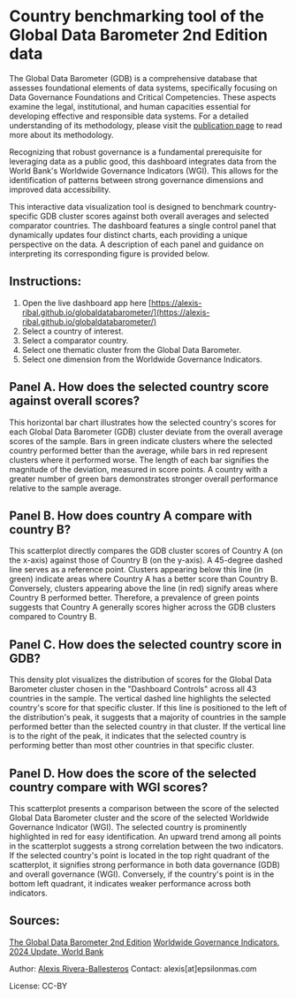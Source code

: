 # Country benchmarking tool of the Global Data Barometer 2nd Edition data

The Global Data Barometer (GDB) is a comprehensive database that assesses foundational elements of data systems, specifically focusing on Data Governance Foundations and Critical Competencies. These aspects examine the legal, institutional, and human capacities essential for developing effective and responsible data systems. For a detailed understanding of its methodology, please visit the [publication page](https://globaldatabarometer.org/) to read more about its methodology.  

Recognizing that robust governance is a fundamental prerequisite for leveraging data as a public good, this dashboard integrates data from the World Bank's Worldwide Governance Indicators (WGI). This allows for the identification of patterns between strong governance dimensions and improved data accessibility.

This interactive data visualization tool is designed to benchmark country-specific GDB cluster scores against both overall averages and selected comparator countries. The dashboard features a single control panel that dynamically updates four distinct charts, each providing a unique perspective on the data. A description of each panel and guidance on interpreting its corresponding figure is provided below.

## Instructions:

1. Open the live dashboard app here [https://alexis-ribal.github.io/globaldatabarometer/](https://alexis-ribal.github.io/globaldatabarometer/)
2. Select a country of interest.
3. Select a comparator country.
4. Select one thematic cluster from the Global Data Barometer.
5. Select one dimension from the Worldwide Governance Indicators.

## Panel A. How does the selected country score against overall scores?
This horizontal bar chart illustrates how the selected country's scores for each Global Data Barometer (GDB) cluster deviate from the overall average scores of the sample. Bars in green indicate clusters where the selected country performed better than the average, while bars in red represent clusters where it performed worse. The length of each bar signifies the magnitude of the deviation, measured in score points. A country with a greater number of green bars demonstrates stronger overall performance relative to the sample average.

## Panel B. How does country A compare with country B?
This scatterplot directly compares the GDB cluster scores of Country A (on the x-axis) against those of Country B (on the y-axis). A 45-degree dashed line serves as a reference point. Clusters appearing below this line (in green) indicate areas where Country A has a better score than Country B. Conversely, clusters appearing above the line (in red) signify areas where Country B performed better. Therefore, a prevalence of green points suggests that Country A generally scores higher across the GDB clusters compared to Country B.

## Panel C. How does the selected country score in GDB?
This density plot visualizes the distribution of scores for the Global Data Barometer cluster chosen in the "Dashboard Controls" across all 43 countries in the sample. The vertical dashed line highlights the selected country's score for that specific cluster. If this line is positioned to the left of the distribution's peak, it suggests that a majority of countries in the sample performed better than the selected country in that cluster. If the vertical line is to the right of the peak, it indicates that the selected country is performing better than most other countries in that specific cluster.

## Panel D. How does the score of the selected country compare with WGI scores?
This scatterplot presents a comparison between the score of the selected Global Data Barometer cluster and the score of the selected Worldwide Governance Indicator (WGI). The selected country is prominently highlighted in red for easy identification. An upward trend among all points in the scatterplot suggests a strong correlation between the two indicators. If the selected country's point is located in the top right quadrant of the scatterplot, it signifies strong performance in both data governance (GDB) and overall governance (WGI). Conversely, if the country's point is in the bottom left quadrant, it indicates weaker performance across both indicators.

## Sources:
[The Global Data Barometer 2nd Edition](https://globaldatabarometer.org/)
[Worldwide Governance Indicators, 2024 Update, World Bank](https://www.worldbank.org/en/publication/worldwide-governance-indicators)


Author: [Alexis Rivera-Ballesteros](https://alexis-ribal.github.io/)
Contact: alexis[at]epsilonmas.com

License: CC-BY

